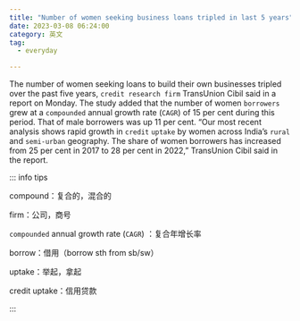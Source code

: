 ```yaml
---
title: "Number of women seeking business loans tripled in last 5 years"
date: 2023-03-08 06:24:00
category: 英文
tag:
  - everyday

---
```


The number of women seeking loans to build their own businesses tripled over the past five years, `credit research firm` TransUnion Cibil said in a report on Monday. The study added that the number of women `borrowers` grew at a `compounded` annual growth rate (`CAGR`) of 15 per cent during this period. That of male borrowers was up 11 per cent. “Our most recent analysis shows rapid growth in `credit` `uptake` by women across India’s `rural` and `semi-urban` geography. The share of women borrowers has increased from 25 per cent in 2017 to 28 per cent in 2022,” TransUnion Cibil said in the report.

::: info tips

compound：复合的，混合的

firm：公司，商号

`compounded` annual growth rate (`CAGR`) ：复合年增长率

borrow：借用（borrow sth from sb/sw）

uptake：举起，拿起

credit uptake：信用贷款

:::